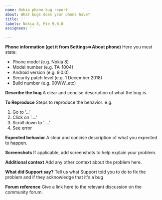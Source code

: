 ```yaml
---
name: Nokia phone bug report
about: What bugs does your phone have?
title: ''
labels: Nokia 8, Pie 9.0.0
assignees: ''

---
```


**Phone information (get it from Settings=>About phone)**
Here you must state:
- Phone model (e.g. Nokia 8)
- Model number (e.g. TA-1004)
- Android version (e.g. 9.0.0)
- Security patch level (e.g. 1 December 2018)
- Build number (e.g. 00WW_etc)

**Describe the bug**
A clear and concise description of what the bug is.

**To Reproduce**
Steps to reproduce the behavior:
e.g.
1. Go to '...'
2. Click on '....'
3. Scroll down to '....'
4. See error

**Expected behavior**
A clear and concise description of what you expected to happen.

**Screenshots**
If applicable, add screenshots to help explain your problem.

**Additional context**
Add any other context about the problem here.

**What did Support say?**
Tell us what Support told you to do to fix the problem and if they acknowledge that it's a bug

**Forum reference**
Give a link here to the relevant discussion on the community forum.

